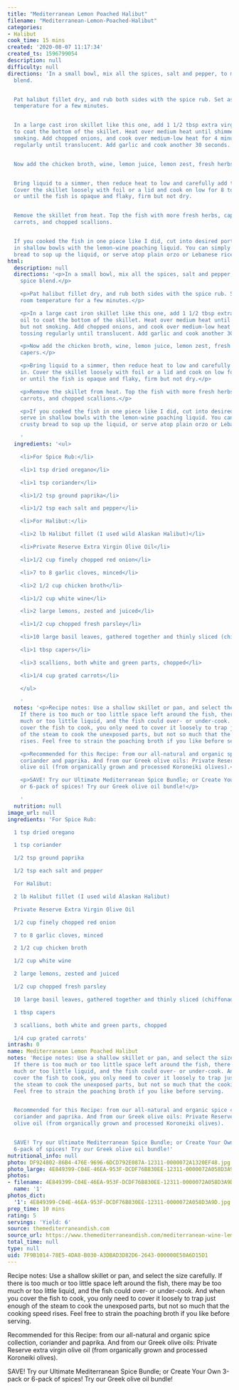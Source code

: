 ```yaml
---
title: "Mediterranean Lemon Poached Halibut"
filename: "Mediterranean-Lemon-Poached-Halibut"
categories:
- Halibut
cook_time: 15 mins
created: '2020-08-07 11:17:34'
created_ts: 1596799054
description: null
difficulty: null
directions: 'In a small bowl, mix all the spices, salt and pepper, to make the spice
  blend.


  Pat halibut fillet dry, and rub both sides with the spice rub. Set aside at room
  temperature for a few minutes.


  In a large cast iron skillet like this one, add 1 1/2 tbsp extra virgin olive oil
  to coat the bottom of the skillet. Heat over medium heat until shimmering but not
  smoking. Add chopped onions, and cook over medium-low heat for 4 minutes, tossing
  regularly until translucent. Add garlic and cook another 30 seconds.


  Now add the chicken broth, wine, lemon juice, lemon zest, fresh herbs, and capers.


  Bring liquid to a simmer, then reduce heat to low and carefully add the fish in.
  Cover the skillet loosely with foil or a lid and cook on low for 8 to 10 minutes,
  or until the fish is opaque and flaky, firm but not dry.


  Remove the skillet from heat. Top the fish with more fresh herbs, capers, grated
  carrots, and chopped scallions.


  If you cooked the fish in one piece like I did, cut into desired portions and serve
  in shallow bowls with the lemon-wine poaching liquid. You can simply add crusty
  bread to sop up the liquid, or serve atop plain orzo or Lebanese rice!'
html:
  description: null
  directions: '<p>In a small bowl, mix all the spices, salt and pepper, to make the
    spice blend.</p>

    <p>Pat halibut fillet dry, and rub both sides with the spice rub. Set aside at
    room temperature for a few minutes.</p>

    <p>In a large cast iron skillet like this one, add 1 1/2 tbsp extra virgin olive
    oil to coat the bottom of the skillet. Heat over medium heat until shimmering
    but not smoking. Add chopped onions, and cook over medium-low heat for 4 minutes,
    tossing regularly until translucent. Add garlic and cook another 30 seconds.</p>

    <p>Now add the chicken broth, wine, lemon juice, lemon zest, fresh herbs, and
    capers.</p>

    <p>Bring liquid to a simmer, then reduce heat to low and carefully add the fish
    in. Cover the skillet loosely with foil or a lid and cook on low for 8 to 10 minutes,
    or until the fish is opaque and flaky, firm but not dry.</p>

    <p>Remove the skillet from heat. Top the fish with more fresh herbs, capers, grated
    carrots, and chopped scallions.</p>

    <p>If you cooked the fish in one piece like I did, cut into desired portions and
    serve in shallow bowls with the lemon-wine poaching liquid. You can simply add
    crusty bread to sop up the liquid, or serve atop plain orzo or Lebanese rice!</p>

    '
  ingredients: '<ul>

    <li>For Spice Rub:</li>

    <li>1 tsp dried oregano</li>

    <li>1 tsp coriander</li>

    <li>1/2 tsp ground paprika</li>

    <li>1/2 tsp each salt and pepper</li>

    <li>For Halibut:</li>

    <li>2 lb Halibut fillet (I used wild Alaskan Halibut)</li>

    <li>Private Reserve Extra Virgin Olive Oil</li>

    <li>1/2 cup finely chopped red onion</li>

    <li>7 to 8 garlic cloves, minced</li>

    <li>2 1/2 cup chicken broth</li>

    <li>1/2 cup white wine</li>

    <li>2 large lemons, zested and juiced</li>

    <li>1/2 cup chopped fresh parsley</li>

    <li>10 large basil leaves, gathered together and thinly sliced (chiffonade)</li>

    <li>1 tbsp capers</li>

    <li>3 scallions, both white and green parts, chopped</li>

    <li>1/4 cup grated carrots</li>

    </ul>

    '
  notes: '<p>Recipe notes: Use a shallow skillet or pan, and select the size carefully.
    If there is too much or too little space left around the fish, there may be too
    much or too little liquid, and the fish could over- or under-cook. And when you
    cover the fish to cook, you only need to cover it loosely to trap just enough
    of the steam to cook the unexposed parts, but not so much that the cooking speed
    rises. Feel free to strain the poaching broth if you like before serving.</p>

    <p>Recommended for this Recipe: from our all-natural and organic spice collection,
    coriander and paprika. And from our Greek olive oils: Private Reserve extra virgin
    olive oil (from organically grown and processed Koroneiki olives).</p>

    <p>SAVE! Try our Ultimate Mediterranean Spice Bundle; or Create Your Own 3-pack
    or 6-pack of spices! Try our Greek olive oil bundle!</p>

    '
  nutrition: null
image_url: null
ingredients: 'For Spice Rub:

  1 tsp dried oregano

  1 tsp coriander

  1/2 tsp ground paprika

  1/2 tsp each salt and pepper

  For Halibut:

  2 lb Halibut fillet (I used wild Alaskan Halibut)

  Private Reserve Extra Virgin Olive Oil

  1/2 cup finely chopped red onion

  7 to 8 garlic cloves, minced

  2 1/2 cup chicken broth

  1/2 cup white wine

  2 large lemons, zested and juiced

  1/2 cup chopped fresh parsley

  10 large basil leaves, gathered together and thinly sliced (chiffonade)

  1 tbsp capers

  3 scallions, both white and green parts, chopped

  1/4 cup grated carrots'
intrash: 0
name: Mediterranean Lemon Poached Halibut
notes: 'Recipe notes: Use a shallow skillet or pan, and select the size carefully.
  If there is too much or too little space left around the fish, there may be too
  much or too little liquid, and the fish could over- or under-cook. And when you
  cover the fish to cook, you only need to cover it loosely to trap just enough of
  the steam to cook the unexposed parts, but not so much that the cooking speed rises.
  Feel free to strain the poaching broth if you like before serving.


  Recommended for this Recipe: from our all-natural and organic spice collection,
  coriander and paprika. And from our Greek olive oils: Private Reserve extra virgin
  olive oil (from organically grown and processed Koroneiki olives).


  SAVE! Try our Ultimate Mediterranean Spice Bundle; or Create Your Own 3-pack or
  6-pack of spices! Try our Greek olive oil bundle!'
nutritional_info: null
photo: DF924802-86B4-476E-9696-6DCD792E087A-12311-0000072A1320EF48.jpg
photo_large: 4E849399-C04E-46EA-953F-DCDF76B830EE-12311-0000072A058D3A9D.jpg
photos:
- filename: 4E849399-C04E-46EA-953F-DCDF76B830EE-12311-0000072A058D3A9D.jpg
  name: '1'
photos_dict:
  '1': 4E849399-C04E-46EA-953F-DCDF76B830EE-12311-0000072A058D3A9D.jpg
prep_time: 10 mins
rating: 5
servings: 'Yield: 6'
source: themediterraneandish.com
source_url: https://www.themediterraneandish.com/mediterranean-wine-lemon-poached-halibut/
total_time: null
type: null
uid: 7F9B1014-78E5-4DA8-B030-A3DBAD3D82D6-2643-000000E50A6D15D1
---
```

Recipe notes: Use a shallow skillet or pan, and select the size carefully. If there is too much or too little space left around the fish, there may be too much or too little liquid, and the fish could over- or under-cook. And when you cover the fish to cook, you only need to cover it loosely to trap just enough of the steam to cook the unexposed parts, but not so much that the cooking speed rises. Feel free to strain the poaching broth if you like before serving.

Recommended for this Recipe: from our all-natural and organic spice collection, coriander and paprika. And from our Greek olive oils: Private Reserve extra virgin olive oil (from organically grown and processed Koroneiki olives).

SAVE! Try our Ultimate Mediterranean Spice Bundle; or Create Your Own 3-pack or 6-pack of spices! Try our Greek olive oil bundle!
